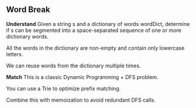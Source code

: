 ## Word Break
**Understand**
Given a string s and a dictionary of words wordDict, determine if s can be segmented into a space-separated sequence of one or more dictionary words.

All the words in the dictionary are non-empty and contain only lowercase letters.

We can reuse words from the dictionary multiple times.

**Match**
This is a classic Dynamic Programming + DFS problem.

You can use a Trie to optimize prefix matching.

Combine this with memoization to avoid redundant DFS calls.